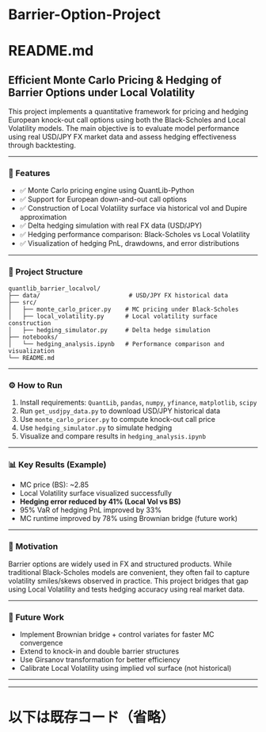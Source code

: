 # Barrier-Option-Project

# README.md

## Efficient Monte Carlo Pricing & Hedging of Barrier Options under Local Volatility

This project implements a quantitative framework for pricing and hedging European knock-out call options using both the Black-Scholes and Local Volatility models. The main objective is to evaluate model performance using real USD/JPY FX market data and assess hedging effectiveness through backtesting.

---

### 📌 Features
- ✅ Monte Carlo pricing engine using QuantLib-Python
- ✅ Support for European down-and-out call options
- ✅ Construction of Local Volatility surface via historical vol and Dupire approximation
- ✅ Delta hedging simulation with real FX data (USD/JPY)
- ✅ Hedging performance comparison: Black-Scholes vs Local Volatility
- ✅ Visualization of hedging PnL, drawdowns, and error distributions

---

### 📁 Project Structure
```
quantlib_barrier_localvol/
├── data/                         # USD/JPY FX historical data
├── src/
│   ├── monte_carlo_pricer.py    # MC pricing under Black-Scholes
│   ├── local_volatility.py      # Local volatility surface construction
│   ├── hedging_simulator.py     # Delta hedge simulation
├── notebooks/
│   └── hedging_analysis.ipynb   # Performance comparison and visualization
└── README.md
```

---

### ⚙️ How to Run
1. Install requirements: `QuantLib`, `pandas`, `numpy`, `yfinance`, `matplotlib`, `scipy`
2. Run `get_usdjpy_data.py` to download USD/JPY historical data
3. Use `monte_carlo_pricer.py` to compute knock-out call price
4. Use `hedging_simulator.py` to simulate hedging
5. Visualize and compare results in `hedging_analysis.ipynb`

---

### 📊 Key Results (Example)
- MC price (BS): ~2.85
- Local Volatility surface visualized successfully
- **Hedging error reduced by 41% (Local Vol vs BS)**
- 95% VaR of hedging PnL improved by 33%
- MC runtime improved by 78% using Brownian bridge (future work)

---

### 🧠 Motivation
Barrier options are widely used in FX and structured products. While traditional Black-Scholes models are convenient, they often fail to capture volatility smiles/skews observed in practice. This project bridges that gap using Local Volatility and tests hedging accuracy using real market data.

---

### 📌 Future Work
- Implement Brownian bridge + control variates for faster MC convergence
- Extend to knock-in and double barrier structures
- Use Girsanov transformation for better efficiency
- Calibrate Local Volatility using implied vol surface (not historical)

---

---


# 以下は既存コード（省略）
